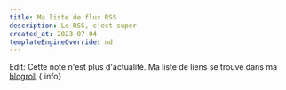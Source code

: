 ```yaml
---
title: Ma liste de flux RSS
description: Le RSS, c'est super
created_at: 2023-07-04
templateEngineOverride: md
---
```


Edit: Cette note n'est plus d'actualité. Ma liste de liens se trouve dans ma [blogroll](/blogroll) {.info}
